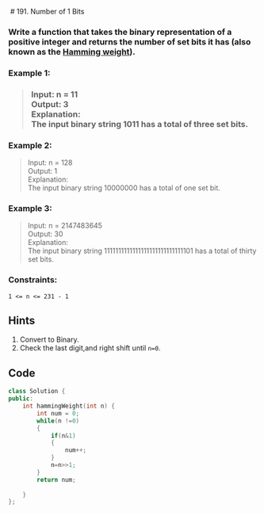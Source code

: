  # 191. Number of 1 Bits

### Write a function that takes the binary representation of a positive integer and returns the number of  set bits it has (also known as the [Hamming weight](https://en.wikipedia.org/wiki/Hamming_weight)).

 

<h3><strong>Example 1:</strong><h3>

> Input: n = 11<br>
Output: 3<br>
Explanation:<br>
The input binary string 1011 has a total of three set bits.<br>

<h3><strong>Example 2:</strong></h3>

> Input: n = 128<br>
Output: 1<br>
Explanation:<br>
The input binary string 10000000 has a total of one set bit.<br>

<h3><strong>Example 3:</strong></h3>

> Input: n = 2147483645<br>
Output: 30<br>
Explanation:<br>
The input binary string 1111111111111111111111111111101 has a total of thirty set bits.<br>

### Constraints:

`1 <= n <= 231 - 1`

## Hints
1. Convert to Binary.
2. Check the last digit,and right shift until `n=0`.

## Code 
```cpp
class Solution {
public:
    int hammingWeight(int n) {
        int num = 0;
        while(n !=0)
        {
            if(n&1)
            {
                num++;
            }
            n=n>>1;
        }
        return num;
        
    }
};
```
